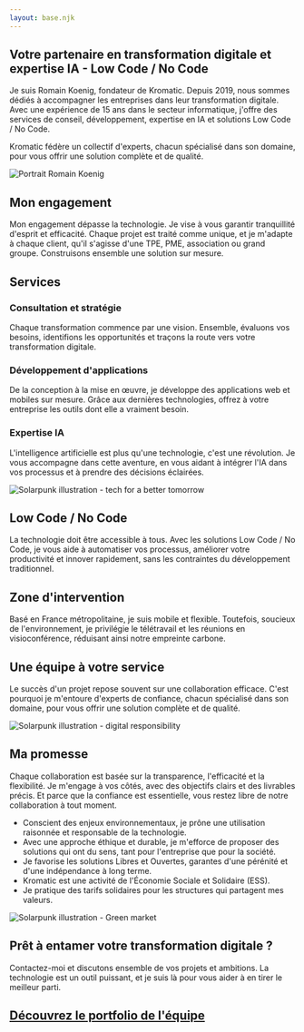 ```yaml
---
layout: base.njk
---
```


  ## Votre partenaire en transformation digitale et expertise&nbsp;IA&nbsp;- Low&nbsp;Code&nbsp;/ No&nbsp;Code

  Je suis Romain Koenig, fondateur de Kromatic. Depuis 2019, nous sommes dédiés à accompagner les entreprises dans leur transformation digitale. Avec une expérience de 15 ans dans le secteur informatique, j'offre des services de conseil, développement, expertise en IA et solutions Low Code / No Code.

  Kromatic fédère un collectif d'experts, chacun spécialisé dans son domaine, pour vous offrir une solution complète et de qualité.

  <img  class = "un_un" src="/images/PORTRAIT_800.avif" srcset="/images/PORTRAIT_300.avif 300w, /images/PORTRAIT_400.avif 400w, /images/PORTRAIT_800.avif 800w" sizes="(max-width: 400px) 300px, (max-width: 800px) 400px, 800px" alt="Portrait Romain Koenig">

   ## Mon engagement
  
  Mon engagement dépasse la technologie. Je vise à vous garantir tranquillité d'esprit et efficacité. Chaque projet est traité comme unique, et je m'adapte à chaque client, qu'il s'agisse d'une TPE, PME, association ou grand groupe. Construisons ensemble une solution sur mesure.
  

  ## Services
  ### Consultation et stratégie
  
  Chaque transformation commence par une vision. Ensemble, évaluons vos besoins, identifions les opportunités et traçons la route vers votre transformation digitale.

  ### Développement d'applications
  De la conception à la mise en œuvre, je développe des applications web et mobiles sur mesure. Grâce aux dernières technologies, offrez à votre entreprise les outils dont elle a vraiment besoin.

  ### Expertise IA
  L'intelligence artificielle est plus qu'une technologie, c'est une révolution. Je vous accompagne dans cette aventure, en vous aidant à intégrer l'IA dans vos processus et à prendre des décisions éclairées.

  <img class = "seize_neuf" 
  src="/images/SOLARPUNK_01_1200.avif"  srcset="/images/SOLARPUNK_01_1200.avif 1200w, /images/SOLARPUNK_01_800.avif 800w, /images/SOLARPUNK_01_400.avif 400w, /images/SOLARPUNK_01_300.avif 300w" sizes="(max-width: 400px) 300px, (max-width: 800px) 400px, (max-width: 1200px) 800px, 1200px" alt="Solarpunk illustration - tech for a better tomorrow">

  ## Low Code / No Code
  La technologie doit être accessible à tous. Avec les solutions Low Code / No Code, je vous aide à automatiser vos processus, améliorer votre productivité et innover rapidement, sans les contraintes du développement traditionnel.

  ## Zone d'intervention
  Basé en France métropolitaine, je suis mobile et flexible. Toutefois, soucieux de l'environnement, je privilégie le télétravail et les réunions en visioconférence, réduisant ainsi notre empreinte carbone.

  ## Une équipe à votre service
  Le succès d'un projet repose souvent sur une collaboration efficace. C'est pourquoi je m'entoure d'experts de confiance, chacun spécialisé dans son domaine, pour vous offrir une solution complète et de qualité.

  <img class = "seize_neuf" src="/images/SOLARPUNK_02_1200.avif" srcset="/images/SOLARPUNK_02_1200.avif 1200w, /images/SOLARPUNK_02_800.avif 800w, /images/SOLARPUNK_02_400.avif 400w, /images/SOLARPUNK_02_300.avif 300w" sizes="(max-width: 400px) 300px, (max-width: 800px) 400px, (max-width: 1200px) 800px, 1200px" alt="Solarpunk illustration - digital responsibility">

  ## Ma promesse
  Chaque collaboration est basée sur la transparence, l'efficacité et la flexibilité. Je m'engage à vos côtés, avec des objectifs clairs et des livrables précis. Et parce que la confiance est essentielle, vous restez libre de notre collaboration à tout moment.

  * Conscient des enjeux environnementaux, je prône une utilisation raisonnée et responsable de la technologie. 
  * Avec une approche éthique et durable, je m'efforce de proposer des solutions qui ont du sens, tant pour l'entreprise que pour la société.  
  * Je favorise les solutions Libres et Ouvertes, garantes d'une pérénité et d'une indépendance à long terme.  
  * Kromatic est une activité de l'Économie Sociale et Solidaire (ESS).  
  * Je pratique des tarifs solidaires pour les structures qui partagent mes valeurs.  
  
  <img class = "seize_neuf" src="/images/SOLARPUNK_03_1200.avif" srcset="/images/SOLARPUNK_03_1200.avif 1200w, /images/SOLARPUNK_03_800.avif 800w, /images/SOLARPUNK_03_400.avif 400w, /images/SOLARPUNK_03_300.avif 300w" sizes="(max-width: 400px) 300px, (max-width: 800px) 400px, (max-width: 1200px) 800px, 1200px" alt="Solarpunk illustration - Green market">
  
  ## Prêt à entamer votre transformation digitale ?
  Contactez-moi et discutons ensemble de vos projets et ambitions. La technologie est un outil puissant, et je suis là pour vous aider à en tirer le meilleur parti.

  ## [Découvrez le portfolio de l'équipe](https://portfolio.krokee.fr)
